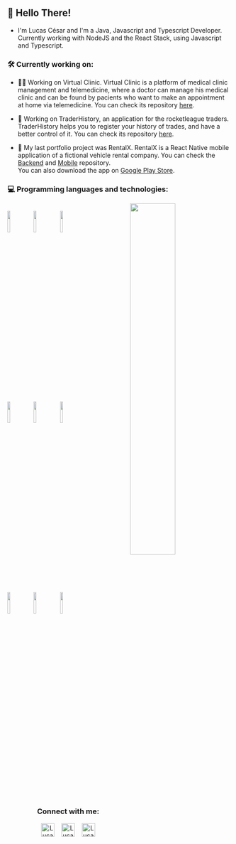 <h2>
  👋 Hello There!
</h2

<p>
  
  * I'm Lucas César and I'm a Java, Javascript and Typescript Developer. Currently working with NodeJS and the React Stack, using Javascript and Typescript.
</p>

<h3>
  🛠 Currently working on:
</h3>

<p>
  
  * 👩‍⚕️ Working on Virtual Clinic. Virtual Clinic is a platform of medical clinic management and telemedicine, where a doctor can manage his medical clinic and can be found by pacients who want to make an appointment at home via telemedicine. You can check its repository <a href="https://github.com/Lucasc-Dev/Online-Schedulement-Platform">here</a>. <br/>
  
  * 🔗 Working on TraderHistory, an application for the rocketleague traders. TraderHistory helps you to register your history of trades, and have a better control of it. You can check its repository <a href="https://github.com/Lucasc-Dev/TradesManager">here</a>.
  
  * 🚗 My last portfolio project was RentalX. RentalX is a React Native mobile application of a fictional vehicle rental company. You can check the 
  <a href="https://github.com/Lucasc-Dev/RentalX-server">Backend</a> 
  and 
  <a href="https://github.com/Lucasc-Dev/RentalX-mobile">Mobile</a> 
  repository.<br/> You can also download the app on 
  <a href="https://play.google.com/store/apps/details?id=com.rentx">Google Play Store</a>.
</p>

<h3>
  💻 Programming languages and technologies:
</h3>

<p>

  <img width="45%" align="right" src="https://github-readme-stats.vercel.app/api/top-langs/?username=Lucasc-dev&hide=jupyter%20notebook&show_icons=true&layout=compact&hide_border=true" />
  
  <br />
  <code><img width="11%" src="https://www.vectorlogo.zone/logos/java/java-ar21.svg"></code>
  <code><img width="11%" src="https://www.vectorlogo.zone/logos/javascript/javascript-ar21.svg"></code>
  <code><img width="11%" src="https://www.vectorlogo.zone/logos/typescriptlang/typescriptlang-ar21.svg"></code>
  <br />
  <code><img width="11%" src="https://www.vectorlogo.zone/logos/nodejs/nodejs-ar21.svg"></code>
  <code><img width="11%" src="https://www.vectorlogo.zone/logos/reactjs/reactjs-ar21.svg"></code>
  <code><img width="11%" src="https://www.vectorlogo.zone/logos/git-scm/git-scm-ar21.svg"></code>
  <br />
  <code><img width="11%" src="https://www.vectorlogo.zone/logos/mysql/mysql-ar21.svg"></code>
  <code><img width="11%" src="https://www.vectorlogo.zone/logos/postgresql/postgresql-ar21.svg"></code>
  <code><img width="11%" src="https://www.vectorlogo.zone/logos/mongodb/mongodb-ar21.svg"></code>

</p>

<br />

<h3 align="center">
  Connect with me:
</h3>

<p align="center">
  <a href="https://discord.com/users/313151537298014209" target="blank"><img align="center" src="https://cdn.jsdelivr.net/npm/simple-icons@3.0.1/icons/discord.svg"  alt="Lucas Discord" height="30" width="30" /></a> &nbsp;&nbsp;
  <a href="https://www.linkedin.com/in/lucas-c-888b7a1b0/" target="blank"><img align="center" src="https://cdn.jsdelivr.net/npm/simple-icons@3.0.1/icons/linkedin.svg"  alt="Lucas Linkedin" height="30" width="30" /></a> &nbsp;&nbsp;
  <a href="https://github.com/Lucasc-Dev" target="blank"><img align="center" src="https://cdn.jsdelivr.net/npm/simple-icons@3.0.1/icons/github.svg" alt="Lucasc-Dev"      height="30" width="30" /></a>
</p>
